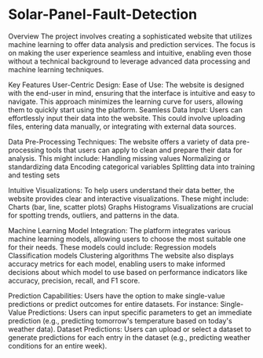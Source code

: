# Solar-Panel-Fault-Detection
Overview
The project involves creating a sophisticated website that utilizes machine learning to offer data analysis and prediction services. The focus is on making the user experience seamless and intuitive, enabling even those without a technical background to leverage advanced data processing and machine learning techniques.

Key Features
User-Centric Design:
Ease of Use: The website is designed with the end-user in mind, ensuring that the interface is intuitive and easy to navigate. This approach minimizes the learning curve for users, allowing them to quickly start using the platform.
Seamless Data Input: Users can effortlessly input their data into the website. This could involve uploading files, entering data manually, or integrating with external data sources.

Data Pre-Processing Techniques:
The website offers a variety of data pre-processing tools that users can apply to clean and prepare their data for analysis. This might include:
Handling missing values
Normalizing or standardizing data
Encoding categorical variables
Splitting data into training and testing sets

Intuitive Visualizations:
To help users understand their data better, the website provides clear and interactive visualizations. These might include:
Charts (bar, line, scatter plots)
Graphs
Histograms
Visualizations are crucial for spotting trends, outliers, and patterns in the data.

Machine Learning Model Integration:
The platform integrates various machine learning models, allowing users to choose the most suitable one for their needs. These models could include:
Regression models
Classification models
Clustering algorithms
The website also displays accuracy metrics for each model, enabling users to make informed decisions about which model to use based on performance indicators like accuracy, precision, recall, and F1 score.

Prediction Capabilities:
Users have the option to make single-value predictions or predict outcomes for entire datasets. For instance:
Single-Value Predictions: Users can input specific parameters to get an immediate prediction (e.g., predicting tomorrow's temperature based on today's weather data).
Dataset Predictions: Users can upload or select a dataset to generate predictions for each entry in the dataset (e.g., predicting weather conditions for an entire week).
